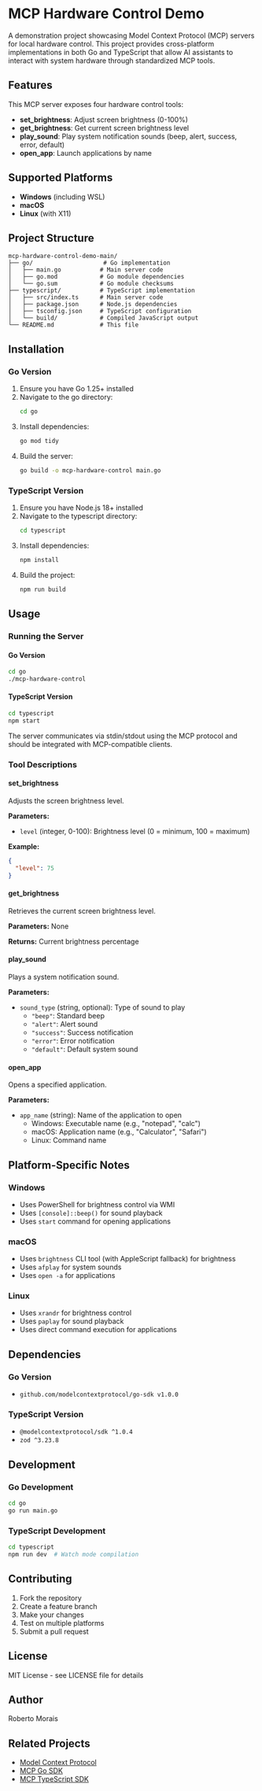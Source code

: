 # MCP Hardware Control Demo

A demonstration project showcasing Model Context Protocol (MCP) servers for local hardware control. This project provides cross-platform implementations in both Go and TypeScript that allow AI assistants to interact with system hardware through standardized MCP tools.

## Features

This MCP server exposes four hardware control tools:

- **set_brightness**: Adjust screen brightness (0-100%)
- **get_brightness**: Get current screen brightness level
- **play_sound**: Play system notification sounds (beep, alert, success, error, default)
- **open_app**: Launch applications by name

## Supported Platforms

- **Windows** (including WSL)
- **macOS**
- **Linux** (with X11)

## Project Structure

```
mcp-hardware-control-demo-main/
├── go/                    # Go implementation
│   ├── main.go           # Main server code
│   ├── go.mod            # Go module dependencies
│   └── go.sum            # Go module checksums
├── typescript/           # TypeScript implementation
│   ├── src/index.ts      # Main server code
│   ├── package.json      # Node.js dependencies
│   ├── tsconfig.json     # TypeScript configuration
│   └── build/            # Compiled JavaScript output
└── README.md             # This file
```

## Installation

### Go Version

1. Ensure you have Go 1.25+ installed
2. Navigate to the go directory:
   ```bash
   cd go
   ```
3. Install dependencies:
   ```bash
   go mod tidy
   ```
4. Build the server:
   ```bash
   go build -o mcp-hardware-control main.go
   ```

### TypeScript Version

1. Ensure you have Node.js 18+ installed
2. Navigate to the typescript directory:
   ```bash
   cd typescript
   ```
3. Install dependencies:
   ```bash
   npm install
   ```
4. Build the project:
   ```bash
   npm run build
   ```

## Usage

### Running the Server

#### Go Version
```bash
cd go
./mcp-hardware-control
```

#### TypeScript Version
```bash
cd typescript
npm start
```

The server communicates via stdin/stdout using the MCP protocol and should be integrated with MCP-compatible clients.

### Tool Descriptions

#### set_brightness
Adjusts the screen brightness level.

**Parameters:**
- `level` (integer, 0-100): Brightness level (0 = minimum, 100 = maximum)

**Example:**
```json
{
  "level": 75
}
```

#### get_brightness
Retrieves the current screen brightness level.

**Parameters:** None

**Returns:** Current brightness percentage

#### play_sound
Plays a system notification sound.

**Parameters:**
- `sound_type` (string, optional): Type of sound to play
  - `"beep"`: Standard beep
  - `"alert"`: Alert sound
  - `"success"`: Success notification
  - `"error"`: Error notification
  - `"default"`: Default system sound

#### open_app
Opens a specified application.

**Parameters:**
- `app_name` (string): Name of the application to open
  - Windows: Executable name (e.g., "notepad", "calc")
  - macOS: Application name (e.g., "Calculator", "Safari")
  - Linux: Command name

## Platform-Specific Notes

### Windows
- Uses PowerShell for brightness control via WMI
- Uses `[console]::beep()` for sound playback
- Uses `start` command for opening applications

### macOS
- Uses `brightness` CLI tool (with AppleScript fallback) for brightness
- Uses `afplay` for system sounds
- Uses `open -a` for applications

### Linux
- Uses `xrandr` for brightness control
- Uses `paplay` for sound playback
- Uses direct command execution for applications

## Dependencies

### Go Version
- `github.com/modelcontextprotocol/go-sdk v1.0.0`

### TypeScript Version
- `@modelcontextprotocol/sdk ^1.0.4`
- `zod ^3.23.8`

## Development

### Go Development
```bash
cd go
go run main.go
```

### TypeScript Development
```bash
cd typescript
npm run dev  # Watch mode compilation
```

## Contributing

1. Fork the repository
2. Create a feature branch
3. Make your changes
4. Test on multiple platforms
5. Submit a pull request

## License

MIT License - see LICENSE file for details

## Author

Roberto Morais

## Related Projects

- [Model Context Protocol](https://modelcontextprotocol.io/)
- [MCP Go SDK](https://github.com/modelcontextprotocol/go-sdk)
- [MCP TypeScript SDK](https://github.com/modelcontextprotocol/typescript-sdk)
